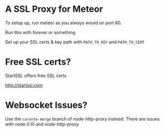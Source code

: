 # A SSL Proxy for Meteor

To setup up, run meteor as you always would on port 80.

Run this with forever or something

Set up your SSL certs & key path with `PATH_TO_KEY` and `PATH_TO_CERT`

# Free SSL certs?

StartSSL offers free SSL certs

http://startssl.com

# Websocket Issues?

Use the `caronte-merge` branch of node-http-proxy instead. There are issues with node 0.10 and node-http-proxy.
